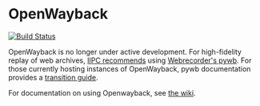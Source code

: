 OpenWayback
===========

[![Build Status](https://travis-ci.org/iipc/openwayback.png?branch=master)](https://travis-ci.org/iipc/openwayback/)

OpenWayback is no longer under active development. For high-fidelity replay of web archives,
[IIPC recommends][3] using [Webrecorder's pywb][2]. For those currently hosting instances of OpenWayback,
pywb documentation provides a [transition guide][4].

For documentation on using Openwayback, see [the wiki][1].

[1]: https://github.com/iipc/openwayback/wiki
[2]: https://github.com/Webrecorder/pywb
[3]: https://netpreserveblog.wordpress.com/2020/12/16/openwayback-to-pywb-transition-guide/
[4]: https://pywb.readthedocs.io/en/latest/manual/owb-transition.html
